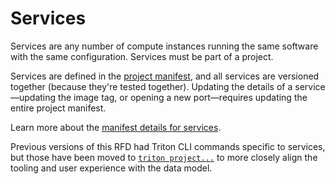<!--
    This Source Code Form is subject to the terms of the Mozilla Public
    License, v. 2.0. If a copy of the MPL was not distributed with this
    file, You can obtain one at http://mozilla.org/MPL/2.0/.
-->

<!--
    Copyright 2016 Casey Bisson, Joyent
-->

# Services

Services are any number of compute instances running the same software with the same configuration. Services must be part of a project.

Services are defined in the [project manifest](../project/manifest.md), and all services are versioned together (because they're tested together). Updating the details of a service—updating the image tag, or opening a new port—requires updating the entire project manifest.

Learn more about the [manifest details for services](manifest.md).

Previous versions of this RFD had Triton CLI commands specific to services, but those have been moved to [`triton project...`](../project/triton-cli.md) to more closely align the tooling and user experience with the data model.